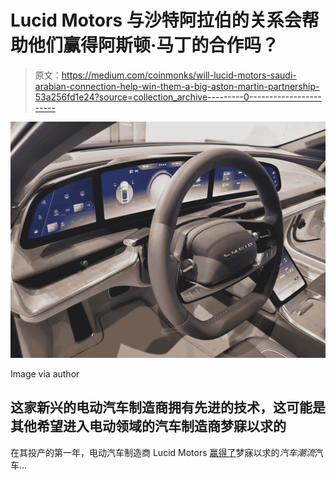 # Lucid Motors 与沙特阿拉伯的关系会帮助他们赢得阿斯顿·马丁的合作吗？

> 原文：<https://medium.com/coinmonks/will-lucid-motors-saudi-arabian-connection-help-win-them-a-big-aston-martin-partnership-53a256fd1e24?source=collection_archive---------0----------------------->

![](img/df851f0cd8ea0e09472db896bd282bcc.png)

Image via author

## 这家新兴的电动汽车制造商拥有先进的技术，这可能是其他希望进入电动领域的汽车制造商梦寐以求的

在其投产的第一年，电动汽车制造商 Lucid Motors [赢得了](https://www.motortrendgroup.com/lucid-air-named-2022-motortrend-car-of-the-year/#:~:text=“The%20sleek%20futuristic%20Lucid%20Air,2022%20Car%20of%20the%20Year.”)梦寐以求的*汽车潮流*汽车…